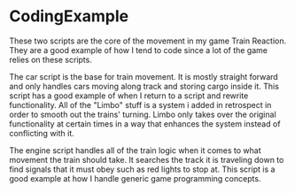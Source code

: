 # CodingExample
These two scripts are the core of the movement in my game Train Reaction. They are a good example of how I tend to code since a lot of the game relies on these scripts.

The car script is the base for train movement. It is mostly straight forward and only handles cars moving along track and storing cargo inside it. This script has a good example of when I return to a script and rewrite functionality. All of the "Limbo" stuff is a system i added in retrospect in order to smooth out the trains' turning. Limbo only takes over the original functionality at certain times in a way that enhances the system instead of conflicting with it.

The engine script handles all of the train logic when it comes to what movement the train should take. It searches the track it is traveling down to find signals that it must obey such as red lights to stop at. This script is a good example at how I handle generic game programming concepts.
